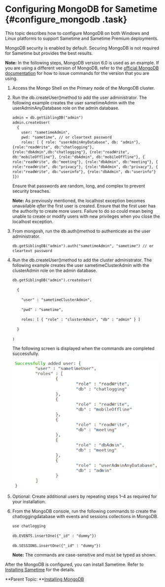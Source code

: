 # Configuring MongoDB for Sametime {#configure_mongodb .task}

This topic describes how to configure MongoDB on both Windows and Linux platforms to support Sametime and Sametime Premium deployments.

MongoDB security is enabled by default. Securing MongoDB is not required for Sametime but provides the best results.

**Note:** In the following steps, MongoDB version 6.0 is used as an example. If you are using a different version of MongoDB, refer to the [official MongoDB documentation](https://www.mongodb.com/docs/manual/tutorial/deploy-replica-set-with-keyfile-access-control/) for how to issue commands for the version that you are using.

1.  Access the Mongo Shell on the Primary node of the MongoDB cluster.

2.  Run the db.createUser\(\)method to add the user administrator. The following example creates the user sametimeAdmin with the userAdminAnyDatabase role on the admin database.

    ``` {#codeblock_qnx_phs_nyb}
    admin = db.getSiblingDB("admin")
    admin.createUser(
      {
        user: "sametimeAdmin",
        pwd: "sametime", // or cleartext password
        roles: [ { role: "userAdminAnyDatabase", db: "admin"}, {role:"readWrite", db:"chatlogging"}, {role:"dbAdmin",db:"chatlogging"}, {role:"readWrite", db:"mobileOffline"}, {role:"dbAdmin", db:"mobileOffline"}, { role:"readWrite", db:"meeting"}, {role:"dbAdmin", db:"meeting"}, { role:"readWrite", db:"privacy"}, {role:"dbAdmin", db:"privacy"}, { role:"readWrite", db:"userinfo"}, {role:"dbAdmin", db:"userinfo"} ]})
    ```

    Ensure that passwords are random, long, and complex to prevent security breaches.

    **Note:** As previously mentioned, the localhost exception becomes unavailable *after* the first user is created. Ensure that the first user has the authority to create more users. Failure to do so could mean being unable to create or modify users with new privileges when you close the localhost exception.

3.  From mongosh, run the db.auth\(\)method to authenticate as the user administrator.

    ``` {#codeblock_yrl_v3s_nyb}
    db.getSiblingDB("admin").auth("sametimeAdmin", "sametime") // or cleartext password
    ```

4.  Run the db.createUser\(\)method to add the cluster administrator. The following example creates the user sametimeClusterAdmin with the clusterAdmin role on the admin database.

    ``` {#codeblock_dhp_jks_nyb}
    db.getSiblingDB("admin").createUser( 
    
      { 
    
        "user" : "sametimeClusterAdmin", 
    
        "pwd" : "sametime",      
    
        roles: [ { "role" : "clusterAdmin", "db" : "admin" } ] 
    
      } 
    
    ) 
    ```

    The following screen is displayed when the commands are completed successfully.

    ![](Images/configure_mongodb_successmsg.png)

5.  Optional: Create additional users by repeating steps 1–4 as required for your installation.

6.  From the MongoDB console, run the following commands to create the chatloggingdatabase with events and sessions collections in MongoDB.

    ``` {#codeblock_zmb_sls_nyb}
    use chatlogging      
    
    db.EVENTS.insertOne({"_id" : "dummy"}) 
    
    db.SESSIONS.insertOne({"_id" : "dummy"}) 
    ```

    **Note:** The commands are case-sensitive and must be typed as shown.


After the MongoDB is configured, you can install Sametime. Refer to [Installing Sametime](installation_sametime.md) for the details.

**Parent Topic:  **[Installing MongoDB](installation_mongodb.md)

